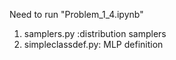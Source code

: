 Need to run "Problem_1_4.ipynb"
1. samplers.py :distribution samplers
2. simpleclassdef.py: MLP definition

